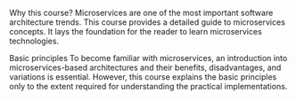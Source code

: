 Why this course? 
Microservices are one of the most important software architecture trends. This course provides a detailed guide to microservices concepts. It lays the foundation for the reader to learn microservices technologies.

Basic principles 
To become familiar with microservices, an introduction into microservices-based architectures and their benefits, disadvantages, and variations is essential. However, this course explains the basic principles only to the extent required for understanding the practical implementations.
